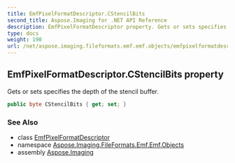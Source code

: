 ```yaml
---
title: EmfPixelFormatDescriptor.CStencilBits
second_title: Aspose.Imaging for .NET API Reference
description: EmfPixelFormatDescriptor property. Gets or sets specifies the depth of the stencil buffer
type: docs
weight: 190
url: /net/aspose.imaging.fileformats.emf.emf.objects/emfpixelformatdescriptor/cstencilbits/
---
```

## EmfPixelFormatDescriptor.CStencilBits property

Gets or sets specifies the depth of the stencil buffer.

```csharp
public byte CStencilBits { get; set; }
```

### See Also

* class [EmfPixelFormatDescriptor](../)
* namespace [Aspose.Imaging.FileFormats.Emf.Emf.Objects](../../emfpixelformatdescriptor/)
* assembly [Aspose.Imaging](../../../)


